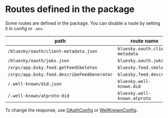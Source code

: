 Routes defined in the package
====

Some routes are defined in the package. You can disable a route by setting it in config or `.env`.

| path                                        | route name                      |
|---------------------------------------------|---------------------------------|
| `/bluesky/oauth/client-metadata.json`       | `bluesky.oauth.client-metadata` |
| `/bluesky/oauth/jwks.json`                  | `bluesky.oauth.jwks`            |
| `/xrpc/app.bsky.feed.getFeedSkeleton`       | `bluesky.feed.skeleton`         |
| `/xrpc/app.bsky.feed.describeFeedGenerator` | `bluesky.feed.describe`         |
| `/.well-known/did.json`                     | `bluesky.well-known.did`        |
| `/.well-known/atproto-did`                  | `bluesky.well-known.atproto`    |

To change the response, use [OAuthConfig](../src/Socialite/OAuthConfig.php) or [WellKnownConfig](../src/WellKnown/WellKnownConfig.php).
